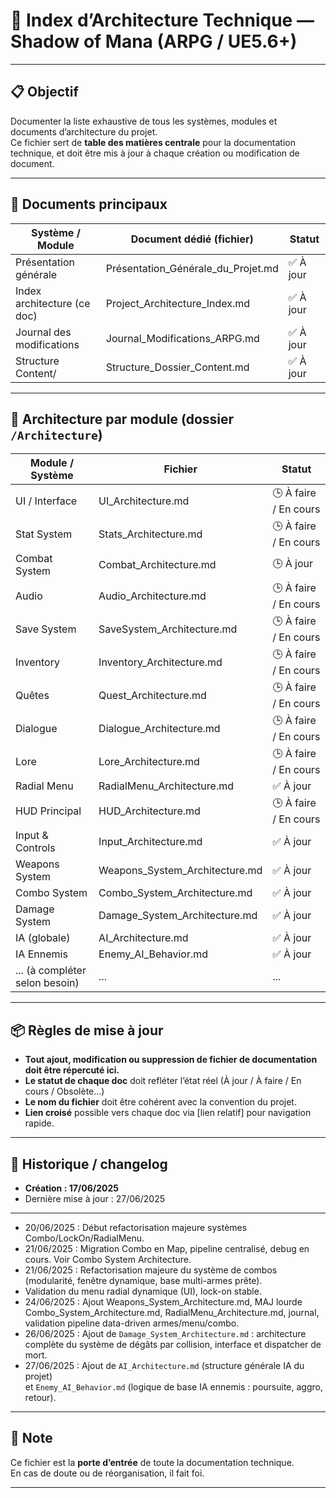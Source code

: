 # 📑 Index d’Architecture Technique — Shadow of Mana (ARPG / UE5.6+)

---

## 📋 Objectif

Documenter la liste exhaustive de tous les systèmes, modules et documents d’architecture du projet.  
Ce fichier sert de **table des matières centrale** pour la documentation technique, et doit être mis à jour à chaque création ou modification de document.

---

## 📁 Documents principaux

| Système / Module           | Document dédié (fichier)                | Statut           |
|----------------------------|-----------------------------------------|------------------|
| Présentation générale      | Présentation_Générale_du_Projet.md      | ✅ À jour        |
| Index architecture (ce doc)| Project_Architecture_Index.md           | ✅ À jour        |
| Journal des modifications  | Journal_Modifications_ARPG.md           | ✅ À jour        |
| Structure Content/         | Structure_Dossier_Content.md            | ✅ À jour        |

---

## 📂 Architecture par module (dossier `/Architecture`)

| Module / Système           | Fichier                                 | Statut               |
|----------------------------|-----------------------------------------|----------------------|
| UI / Interface             | UI_Architecture.md                      | 🕒 À faire / En cours|
| Stat System                | Stats_Architecture.md                   | 🕒 À faire / En cours|
| Combat System              | Combat_Architecture.md                  | 🕒 À jour            |
| Audio                      | Audio_Architecture.md                   | 🕒 À faire / En cours|
| Save System                | SaveSystem_Architecture.md              | 🕒 À faire / En cours|
| Inventory                  | Inventory_Architecture.md               | 🕒 À faire / En cours|
| Quêtes                     | Quest_Architecture.md                   | 🕒 À faire / En cours|
| Dialogue                   | Dialogue_Architecture.md                | 🕒 À faire / En cours|
| Lore                       | Lore_Architecture.md                    | 🕒 À faire / En cours|
| Radial Menu                | RadialMenu_Architecture.md              | ✅ À jour            |
| HUD Principal              | HUD_Architecture.md                     | 🕒 À faire / En cours|
| Input & Controls           | Input_Architecture.md                   | ✅ À jour            |
| Weapons System             | Weapons_System_Architecture.md           | ✅ À jour            |
| Combo System               | Combo_System_Architecture.md             | ✅ À jour            |
| Damage System              | Damage_System_Architecture.md            | ✅ À jour            |
| IA (globale)               | AI_Architecture.md                     | ✅ À jour            |
| IA Ennemis                 | Enemy_AI_Behavior.md                   | ✅ À jour            |
| ... (à compléter selon besoin) | ...                                 | ...                  |

---

## 📦 Règles de mise à jour

- **Tout ajout, modification ou suppression de fichier de documentation doit être répercuté ici.**
- **Le statut de chaque doc** doit refléter l’état réel (À jour / À faire / En cours / Obsolète…)
- **Le nom du fichier** doit être cohérent avec la convention du projet.
- **Lien croisé** possible vers chaque doc via [lien relatif] pour navigation rapide.

---

## 🧭 Historique / changelog

- **Création : 17/06/2025**
- Dernière mise à jour : 27/06/2025

---

- 20/06/2025 : Début refactorisation majeure systèmes Combo/LockOn/RadialMenu.
- 21/06/2025 : Migration Combo en Map, pipeline centralisé, debug en cours. Voir Combo System Architecture.
- 21/06/2025 : Refactorisation majeure du système de combos (modularité, fenêtre dynamique, base multi-armes prête).  
- Validation du menu radial dynamique (UI), lock-on stable.
- 24/06/2025 : Ajout Weapons_System_Architecture.md, MAJ lourde Combo_System_Architecture.md, RadialMenu_Architecture.md, journal, validation pipeline data-driven armes/menu/combo.
- 26/06/2025 : Ajout de `Damage_System_Architecture.md` : architecture complète du système de dégâts par collision, interface et dispatcher de mort.
- 27/06/2025 : Ajout de `AI_Architecture.md` (structure générale IA du projet)  
               et `Enemy_AI_Behavior.md` (logique de base IA ennemis : poursuite, aggro, retour).

---

## 📌 Note

Ce fichier est la **porte d’entrée** de toute la documentation technique.  
En cas de doute ou de réorganisation, il fait foi.

---

